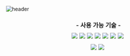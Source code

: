![header](https://capsule-render.vercel.app/api?type=waving&color=auto&height=300&section=header&text=Nerd-Lee&fontSize=90&animation=fadeIn&fontAlignY=40&desc=Full%20Stack%20Developer!&descAlignY=55&descAlign=61)


<h3 style="display: flex; align-items: center; justify-content: center;margin-bottom: 10px; font-weight: 600;">
- 사용 가능 기술 -
</h3>
<div style="display: flex; align-items: center; justify-content: center; margin-bottom: 15px;">
    <img
        src="https://img.shields.io/badge/HTML5-E34F26?style=flat-square&logo=HTML5&logoColor=white"
        style="margin-right: 5px;"
    />
    <img
        src="https://img.shields.io/badge/CSS-2965F1?style=flat-square&logo=CSS3&logoColor=white"
        style="margin-right: 5px;"
    />
    <img
        src="https://img.shields.io/badge/JavaScript-yellow?style=flat-square&logo=JAVASCRIPT&logoColor=white"
        style="margin-right: 5px;"
    />
    <img
        src="https://img.shields.io/badge/React.js-3766AB?style=flat-square&logo=REACT&logoColor=white"
        style="margin-right: 5px;"
    />
    <img
        src="https://img.shields.io/badge/CSharp-903ba7?style=flat-square&logo=Csharp&logoColor=white"
        style="margin-right: 5px;"
    />
    <img
        src="https://img.shields.io/badge/TypeScript-007acc?style=flat-square&logo=TYPESCRIPT&logoColor=white"
        style="margin-right: 5px;"
    />
    <img
        src="https://img.shields.io/badge/Node.js-87bf00?style=flat-square&logo=NODE.JS&logoColor=black"
        style="margin-right: 5px;"
    />
</div>
<div style="display: flex; align-items: center; justify-content: center;">
    <img
        src="https://img.shields.io/badge/GitHub-black?style=flat-square&logo=GITHUB&logoColor=white"
        style="margin-right: 5px;"
    />
    <img
        src="https://img.shields.io/badge/Git-E34F26?style=flat-square&logo=GIT&logoColor=white"
        style="margin-right: 5px;"
    />
</div>